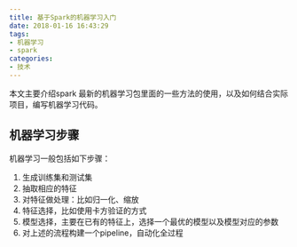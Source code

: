 ```yaml
---
title: 基于Spark的机器学习入门
date: 2018-01-16 16:43:29
tags:
- 机器学习
- spark
categories:
- 技术
---
```


本文主要介绍spark 最新的机器学习包里面的一些方法的使用，以及如何结合实际项目，编写机器学习代码。

## 机器学习步骤
机器学习一般包括如下步骤：
1. 生成训练集和测试集
2. 抽取相应的特征
3. 对特征做处理：比如归一化、缩放
4. 特征选择，比如使用卡方验证的方式
5. 模型选择，主要在已有的特征上，选择一个最优的模型以及模型对应的参数
6. 对上述的流程构建一个pipeline，自动化全过程
